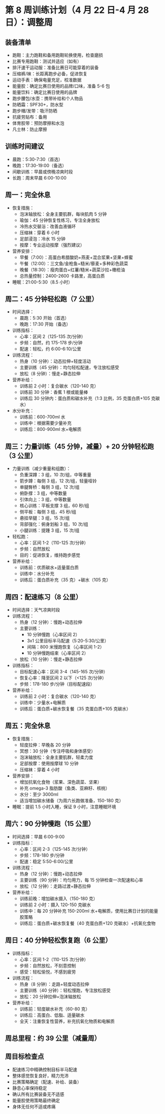 # 第 8 周训练计划（4 月 22 日-4 月 28 日）：调整周

## 装备清单

- 跑鞋：主力跑鞋和备用跑鞋轮换使用，检查磨损
- 比赛专用跑鞋：测试并适应（如有）
- 排汗速干运动服：准备比赛日可能穿着的装备
- 压缩裤/袜：长距离跑步必备，促进恢复
- 运动手表：确保电量充足，校准数据
- 能量胶：确定比赛日使用的品牌/口味，准备 5-6 包
- 能量饮料：确定比赛日使用的品牌
- 跑步腰包/水壶：携带补给和个人物品
- 防晒霜：SPF30+，防水型
- 跑步帽/发带：吸汗防晒
- 抗疲劳贴布：备用
- 体育胶带：预防摩擦和水泡
- 凡士林：防止摩擦

## 训练时间建议

- 晨跑：5:30-7:30（首选）
- 晚跑：17:30-19:00（备选）
- 间歇训练：早晨或傍晚凉爽时段
- 长跑：周末早晨 6:00-10:00

## 周一：完全休息

- 恢复措施：
  - 泡沫轴放松：全身主要肌群，每块肌肉 5 分钟
  - 瑜伽：45 分钟恢复性练习，专注全身放松
  - 冷热水交替浴：改善血液循环
  - 压缩袜：穿着 6 小时
  - 足部浸泡：冷水 15 分钟
  - 按摩：专业运动按摩（强烈建议）
- 营养安排：
  - 早餐（7:00）：高蛋白希腊酸奶+燕麦+混合浆果+坚果+蜂蜜
  - 午餐（12:00）：三文鱼/金枪鱼+糙米/藜麦+多种彩色蔬菜
  - 晚餐（18:30）：瘦肉蛋白+红薯/糙米+蔬菜沙拉+橄榄油
  - 总热量控制：2400-2600 卡路里，高蛋白质
- 睡眠：21:00-5:30（8.5 小时）

## 周二：45 分钟轻松跑（7 公里）

- 时间选择：
  - 晨跑：5:30 开始（首选）
  - 晚跑：17:30 开始（备选）
- 训练指标：
  - 心率：区间 2（125-135 次/分钟）
  - 步频：自然，约 175-178 步/分钟
  - 配速：轻松，约 6:00-6:10/公里
- 训练流程：
  - 热身（10 分钟）：动态拉伸+轻度活动
  - 主要训练（45 分钟）：均匀轻松配速，专注放松感受
  - 放松（8 分钟）：慢走+静态拉伸
- 营养补给：
  - 训练前 2 小时：复合碳水（120-140 克）
  - 训练前 30 分钟：香蕉 1 根或能量棒
  - 训练后 30 分钟内：蛋白质和碳水补充（1:3 比例，35 克蛋白质+105 克碳水）
- 水分补充：
  - 训练前：600-700ml 水
  - 训练中：根据需要少量补充
  - 训练后：800-900ml 水+电解质

## 周三：力量训练（45 分钟，减量）+ 20 分钟轻松跑（3 公里）

- 力量训练（减少重量和组数）：
  - 负重深蹲：3 组，10 次/组，中等重量
  - 箭步蹲：每侧 3 组，12 次/组，轻量哑铃
  - 单腿臀桥：每侧 3 组，12 次/组
  - 俯卧撑：3 组，中等数量
  - 引体向上：3 组，中等数量
  - 核心训练：平板支撑 3 组，60 秒/组
  - 侧平板：每侧 3 组，45 秒/组
  - 悬挂举腿：3 组，15 次/组
  - 背部强化：俯身划船 3 组，10 次/组
  - 小腿训练：提踵 3 组，15 次/组
- 轻松跑：
  - 心率：区间 1-2（110-125 次/分钟）
  - 步频：自然放松
  - 目的：促进恢复，维持跑步感觉
- 营养补给：
  - 训练前：优质碳水+适量蛋白质
  - 训练中：水分补充
  - 训练后：蛋白质补充（35 克）+碳水（105 克）

## 周四：配速练习（8 公里）

- 时间选择：天气凉爽时段
- 训练流程：
  - 热身（12 分钟）：慢跑+动态拉伸
  - 主要训练：
    - 10 分钟慢跑（心率区间 2）
    - 3x1 公里目标半马配速（5:20-5:30/公里）
    - 间隔：800 米慢跑恢复（心率区间 1-2）
    - 10 分钟慢跑结束（心率区间 2）
  - 放松（10 分钟）：慢走+静态拉伸
- 训练指标：
  - 目标配速心率：区间 3-4（145-165 次/分钟）
  - 恢复心率：降至区间 2 以下（<125 次/分钟）
  - 步频：178-180 步/分钟（目标配速段）
- 营养补给：
  - 训练前 2 小时：复合碳水（120-140 克）
  - 训练中：少量水+电解质
  - 训练后：蛋白质+碳水恢复餐（35 克蛋白质+105 克碳水）

## 周五：完全休息

- 恢复措施：
  - 轻度拉伸：早晚各 20 分钟
  - 冥想：30 分钟（专注呼吸和身体感受）
  - 泡沫轴放松：全身主要肌群，轻柔力度
  - 足部按摩：使用按摩球 10 分钟
  - 压缩袜：穿着 4 小时
- 营养安排：
  - 增加抗氧化食物（浆果、深色蔬菜、坚果）
  - 补充 omega-3 脂肪酸（鱼类、亚麻籽、核桃）
  - 水分：至少 3000ml
  - 适当增加碳水储备（为周六长跑做准备，150-180 克）
- 睡眠：提前 1.5 小时入睡，保证 9 小时，注意睡眠环境

## 周六：90 分钟慢跑（15 公里）

- 时间选择：早晨 6:00-9:00
- 训练指标：
  - 心率：区间 2-3（125-145 次/分钟）
  - 步频：178-180 步/分钟
  - 配速：稳定 5:50-6:00/公里
- 训练流程：
  - 热身（12 分钟）：慢跑+动态拉伸
  - 主要训练（90 分钟）：均匀用力，每 15 分钟检查一次配速和心率
  - 放松（12 分钟）：走路过渡+静态拉伸
- 营养补给：
  - 训练前晚：增加碳水摄入（150-180 克）
  - 训练前 2 小时：摄入 120-150 克碳水
  - 训练中：每 20 分钟补充 150-200ml 水+电解质，使用比赛日计划的能量胶策略
  - 训练后：蛋白质+碳水恢复餐（40 克蛋白质+120 克碳水）+抗氧化食物

## 周日：40 分钟轻松恢复跑（6 公里）

- 训练指标：
  - 心率：区间 1-2（110-125 次/分钟）
  - 步频：自然放松，不刻意控制
  - 感受：轻松愉悦，不感到疲劳
- 训练流程：
  - 热身（8 分钟）：走路+轻度动态拉伸
  - 主要训练（40 分钟）：轻松慢跑，专注放松感受
  - 放松：20 分钟拉伸+泡沫轴放松
- 营养补给：
  - 训练前：轻度碳水补充（60-80 克）
  - 训练后：高蛋白、低脂、适量碳水
  - 全天：注重恢复性营养，补充抗氧化物质和电解质

## 周总里程：约 39 公里（减量周）

## 周目标检查点

- 配速练习中精确控制目标半马配速
- 整体感觉恢复良好，精力充沛
- 比赛策略确定（配速、补给、装备）
- 静息心率保持稳定
- 确认所有比赛装备无不适感
- 能量胶使用策略最终确定
- 身体无任何不适或疼痛

